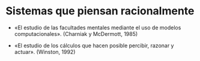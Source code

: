# Sistemas que piensan racionalmente
- «El estudio de las facultades mentales mediante el uso de modelos computacionales». (Charniak y McDermott, 1985)  

- «El estudio de los cálculos que hacen posible percibir, razonar y actuar». (Winston, 1992)